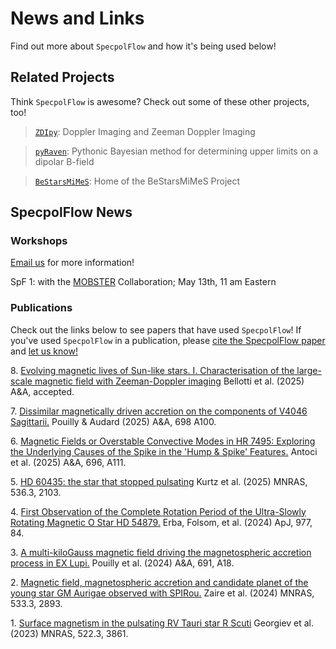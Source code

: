 # News and Links
Find out more about `SpecpolFlow` and how it's being used below!

## Related Projects
Think `SpecpolFlow` is awesome? Check out some of these other projects, too!

  > [`ZDIpy`](https://github.com/folsomcp/ZDIpy): Doppler Imaging and Zeeman Doppler Imaging

  > [`pyRaven`](https://github.com/veropetit/pyRaven): Pythonic Bayesian method for determining upper limits on a dipolar B-field
  
  > [`BeStarsMiMeS`](https://github.com/veropetit/BeStarsMiMeS): Home of the BeStarsMiMeS Project

## SpecpolFlow News

### Workshops
[Email us](https://folsomcp.github.io/specpolFlow/index.html#) for more information!

SpF 1: with the [MOBSTER](https://mobster-collab.com/) Collaboration; May 13th, 11 am Eastern

### Publications
Check out the links below to see papers that have used `SpecpolFlow`! If you've used `SpecpolFlow` in a publication, please [cite the SpecpolFlow paper](https://folsomcp.github.io/specpolFlow/index.html#using-specpolflow-in-publications) and [let us know!](https://folsomcp.github.io/specpolFlow/index.html#) 

8\. [Evolving magnetic lives of Sun-like stars. I. Characterisation of the large-scale magnetic field with Zeeman-Doppler imaging](https://ui.adsabs.harvard.edu/abs/2025arXiv250714861B/abstract) Bellotti et al. (2025) A&A, accepted.  

7\. [Dissimilar magnetically driven accretion on the components of V4046 Sagittarii.](https://ui.adsabs.harvard.edu/abs/2025A%26A...698A.100P/abstract) Pouilly & Audard (2025) A&A, 698 A100.  

6\. [Magnetic Fields or Overstable Convective Modes in HR 7495: Exploring the Underlying Causes of the Spike in the 'Hump & Spike' Features.](https://ui.adsabs.harvard.edu/abs/2025arXiv250211879A/abstract) Antoci et al. (2025) A&A, 696, A111.  

5\. [HD 60435: the star that stopped pulsating](https://ui.adsabs.harvard.edu/abs/2025MNRAS.536.2103K/abstract) Kurtz et al. (2025) MNRAS, 536.3, 2103.  

4\. [First Observation of the Complete Rotation Period of the Ultra-Slowly Rotating Magnetic O Star HD 54879.](https://ui.adsabs.harvard.edu/abs/2024arXiv240109722E/abstract) Erba, Folsom, et al. (2024) ApJ, 977, 84.  

3\. [A multi-kiloGauss magnetic field driving the magnetospheric accretion process in EX Lupi.](https://ui.adsabs.harvard.edu/abs/2024arXiv240903322P/abstract) Pouilly et al. (2024) A&A, 691, A18.  

2\. [Magnetic field, magnetospheric accretion and candidate planet of the young star GM Aurigae observed with SPIRou.](https://ui.adsabs.harvard.edu/abs/2024MNRAS.533.2893Z/abstract) Zaire et al. (2024) MNRAS, 533.3, 2893.   

1\. [Surface magnetism in the pulsating RV Tauri star R Scuti](https://ui.adsabs.harvard.edu/abs/2023MNRAS.522.3861G/abstract) Georgiev et al. (2023) MNRAS, 522.3, 3861.  
 
